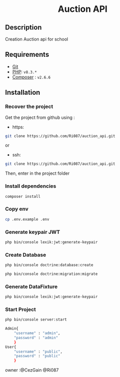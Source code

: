 <div align="center">
    <h1>Auction API</h1>
</div>

## Description

Creation Auction api for school

## Requirements

- [Git](https://www.git-scm.com/)
- [PHP](https://www.php.net/): ```v8.3.*```
- [Composer](https://getcomposer.org/) : ```v2.6.6```

## Installation

### Recover the project

Get the project from github using :

- https:

```sh
git clone https://github.com/Ri087/auction_api.git
```

or

- ssh:

```sh
git clone https://github.com/Ri087/auction_api.git
```

Then, enter in the project folder

### Install dependencies

```sh
composer install
```

### Copy env

```sh
cp .env.example .env
```

### Generate keypair JWT

```sh
php bin/console lexik:jwt:generate-keypair
```

### Create Database

```sh
php bin/console doctrine:database:create
```

```sh
php bin/console doctrine:migration:migrate
```

### Generate DataFixture

```sh
php bin/console lexik:jwt:generate-keypair
```

### Start Project

```sh
php bin/console server:start
```

```sh
Admin{
    "username" : "admin",
    "password" : "admin"
    }
User{
    "username" : "public",
    "password" : "public"
    }
```

owner :@CezGain @Ri087
